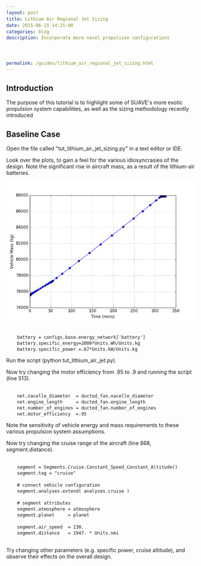 ```yaml
---
layout: post
title: Lithium Air Regional Jet Sizing
date: 2015-06-15 14:25:00
categories: blog
description: Incorporate more novel propulsion configurations



permalink: /guides/lithium_air_regional_jet_sizing.html
---
```

<link rel="stylesheet" href="//cdn.jsdelivr.net/highlight.js/8.6/styles/default.min.css">
<script src="//cdn.jsdelivr.net/highlight.js/8.6/highlight.min.js"></script>
<script>hljs.initHighlightingOnLoad();</script>


## Introduction
The purpose of this tutorial is to highlight some of SUAVE's more exotic propulsion system capabilities, as well as the sizing methodology recently introduced

## Baseline Case
 Open the file called "tut_lithium_air_jet_sizing.py" in a text editor or IDE.

 Look over the plots, to gain a feel for the various idiosyncrasies of the design. Note the significant rise in aircraft mass, as a result of the lithium-air batteries.

![li air mass](../images/li_air_mass.png)

<pre><code class="python">
    battery = configs.base.energy_network['battery']
    battery.specific_energy=2000*Units.Wh/Units.kg
    battery.specific_power =.67*Units.kW/Units.kg
</code></pre>

Run the script (python tut_lithium_air_jet.py).

Now try changing the motor efficiency from .95 to .9 and running the script (line 513).

<pre><code class="python">
    net.nacelle_diameter  = ducted_fan.nacelle_diameter
    net.engine_length     = ducted_fan.engine_length    
    net.number_of_engines = ducted_fan.number_of_engines
    net.motor_efficiency  =.95
</code></pre>

Note the sensitivity of vehicle energy and mass requirements to these various propulsion system assumptions.

Now try changing the cruise range of the aircraft (line 868, segment.distance).

 
<pre><code class="python">
    segment = Segments.Cruise.Constant_Speed_Constant_Altitude()
    segment.tag = "cruise"

    # connect vehicle configuration
    segment.analyses.extend( analyses.cruise )

    # segment attributes
    segment.atmosphere = atmosphere
    segment.planet     = planet

    segment.air_speed  = 230.
    segment.distance   = 1947. * Units.nmi

</code></pre>

Try changing other parameters (e.g. specific power, cruise altitude), and observe their effects on the overall design.